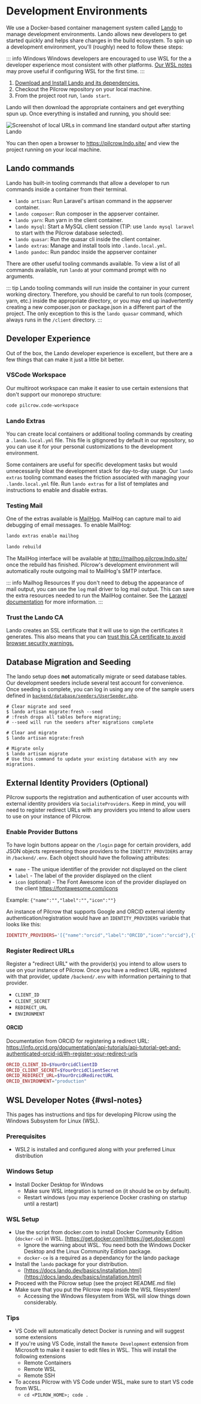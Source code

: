 # Development Environments

We use a Docker-based container management system called [Lando](https://lando.dev/) to manage development environments.  Lando allows new developers to get started quickly and helps share changes in the build ecosystem. To spin up a development environment, you'll (roughly) need to follow these steps:

::: info Windows
Windows developers are encouraged to use WSL for the a developer experience most consistent with other platforms.  [Our WSL notes](#wsl-notes) may prove useful if configuring WSL for the first time.
:::

1. [Download and Install Lando and its dependencies.](https://docs.lando.dev/basics/installation.html)
2. Checkout the Pilcrow repository on your local machine.
3. From the project root run, `lando start`.

Lando will then download the appropriate containers and get everything spun up. Once everything is installed and running, you should see:

![Screenshot of local URLs in command line standard output after starting Lando](./images/lando_screenshot.png)

You can then open a browser to <https://pilcrow.lndo.site/> and view the project running on your local machine.

## Lando commands

Lando has built-in tooling commands that allow a developer to run commands inside a container from their terminal.

- `lando artisan`: Run Laravel's artisan command in the appserver container.
- `lando composer`: Run composer in the appserver container.
- `lando yarn`: Run yarn in the client container.
- `lando mysql`: Start a MySQL client session (TIP: use `lando mysql laravel` to start with the Pilcrow database selected).
- `lando quasar`: Run the quasar cli inside the client container.
- `lando extras`: Manage and install tools into `.lando.local.yml`.
- `lando pandoc`: Run pandoc inside the appserver container

There are other useful tooling commands available. To view a list of all commands available, run `lando` at your command prompt with no arguments.

::: tip
Lando tooling commands will run inside the container in your current working directory. Therefore, you should be careful to run tools (composer, yarn, etc.) inside the appropriate directory, or you may end up inadvertently creating a new composer.json or package.json in a different part of the project.
The only exception to this is the `lando quasar` command, which always runs in the `/client` directory.
:::

## Developer Experience

Out of the box, the Lando developer experience is excellent, but there are a few things that can make it just a little bit better.

### VSCode Workspace

Our multiroot workspace can make it easier to use certain extensions that don't support our monorepo structure:

```sh
code pilcrow.code-workspace
```


### Lando Extras

You can create local containers or additional tooling commands by creating a `.lando.local.yml` file.  This file is gitignored by default in our repository, so you can use it for your personal customizations to the development environment.

Some containers are useful for specific development tasks but would unnecessarily bloat the development stack for day-to-day usage.  Our `lando extras` tooling command eases the friction associated with managing your `.lando.local.yml` file.  Run `lando extras` for a list of templates and instructions to enable and disable extras.

### Testing Mail

One of the extras available is [MailHog](https://github.com/mailhog/MailHog). MailHog can capture mail to aid debugging of email messages. To enable MailHog:

```sh
lando extras enable mailhog

lando rebuild
```

The MailHog interface will be available at <http://mailhog.pilcrow.lndo.site/> once the rebuild has finished.  Pilcrow's development environment will automatically route outgoing mail to MailHog's SMTP interface.

::: info Mailhog Resources
If you don't need to debug the appearance of mail output, you can use the `log` mail driver to log mail output.  This can save the extra resources needed to run the MailHog container. See the [Laravel documentation](https://laravel.com/docs/10.x/mail#mail-and-local-development) for more information.
:::

### Trust the Lando CA

Lando creates an SSL certificate that it will use to sign the certificates it generates.  This also means that you can [trust this CA certificate to avoid browser security warnings.](https://docs.lando.dev/config/security.html#trusting-the-ca)


## Database Migration and Seeding

The lando setup does **not** automatically migrate or seed database tables. Our development seeders include several test account for convenience.
Once seeding is complete, you can log in using any one of the sample users defined in [`backend/database/seeders/UserSeeder.php`](https://github.com/MESH-Research/Pilcrow/blob/master/backend/database/seeders/UserSeeder.php#L20-L60).

```shell
# Clear migrate and seed
$ lando artisan migrate:fresh --seed
# :fresh drops all tables before migrating;
# --seed will run the seeders after migrations complete

# Clear and migrate
$ lando artisan migrate:fresh

# Migrate only
$ lando artisan migrate
# Use this command to update your existing database with any new migrations.
```

## External Identity Providers (Optional)

Pilcrow supports the registration and authentication of user accounts with external identity providers via `SocialiteProviders`.  Keep in mind, you will need to register redirect URLs with any providers you intend to allow users to use on your instance of Pilcrow.

### Enable Provider Buttons

To have login buttons appear on the `/login` page for certain providers, add JSON objects representing those providers to the `IDENTITY_PROVIDERS` array in `/backend/.env`. Each object should have the following attributes:

* `name` - The unique identifier of the provider not displayed on the client
* `label` - The label of the provider displayed on the client
* `icon` (optional) - The Font Awesome icon of the provider displayed on the client <https://fontawesome.com/icons>

Example: `{"name":"","label":"","icon":""}`

An instance of Pilcrow that supports Google and ORCID external identity authentication/registration would have an `IDENTITY_PROVIDERS` variable that looks like this:

```php
IDENTITY_PROVIDERS='[{"name":"orcid","label":"ORCID","icon":"orcid"},{"name":"google","label":"Google","icon":"google"}]'
```

### Register Redirect URLs

Register a "redirect URL" with the provider(s) you intend to allow users to use on your instance of Pilcrow. Once you have a redirect URL registered with that provider, update `/backend/.env` with information pertaining to that provider.

* `CLIENT_ID`
* `CLIENT_SECRET`
* `REDIRECT_URL`
* `ENVIRONMENT`

#### ORCID

Documentation from ORCID for registering a redirect URL: <https://info.orcid.org/documentation/api-tutorials/api-tutorial-get-and-authenticated-orcid-id/#h-register-your-redirect-urls>

```php
ORCID_CLIENT_ID=$YourOrcidClientID
ORCID_CLIENT_SECRET=$YourOrcidClientSecret
ORCID_REDIRECT_URL=$YourOrcidRedirectURL
ORCID_ENVIRONMENT="production"
```

## WSL Developer Notes {#wsl-notes}

This pages has instructions and tips for developing Pilcrow using
the Windows Subsystem for Linux (WSL).

### Prerequisites
- WSL2 is installed and configured along with your preferred Linux distribution

### Windows Setup
- Install Docker Desktop for Windows
  - Make sure WSL integration is turned on (it should be on by default).
  - Restart windows (you may experience Docker crashing on startup until a restart)

### WSL Setup
- Use the script from docker.com to install Docker Community Edition
  (`docker-ce`) in WSL.  [https://get.docker.com](https://get.docker.com)
  - Ignore the warning about WSL. You need both the Windows Docker Desktop
    and the Linux Community Edition package.
  - `docker-ce` is a required as a dependancy for the lando package
- Install the `lando` package for your distribution.
  - [https://docs.lando.dev/basics/installation.html](https://docs.lando.dev/basics/installation.html)
- Proceed with the Pilcrow setup (see the project README.md file)
- Make sure that you put the Pilcrow repo inside the WSL filesystem!
  - Accessing the Windows filesystem from WSL will slow things down considerably.


### Tips
- VS Code will automatically detect Docker is running and will suggest some extensions
- If you're using VS Code, install the `Remote Development` extension from Microsoft
  to make it easier to edit files in WSL. This will install the following extensions
  - Remote Containers
  - Remote WSL
  - Remote SSH
- To access Pilcrow with VS Code under WSL, make sure to start VS code from WSL.
  - `cd <PILROW_HOME>; code .`

